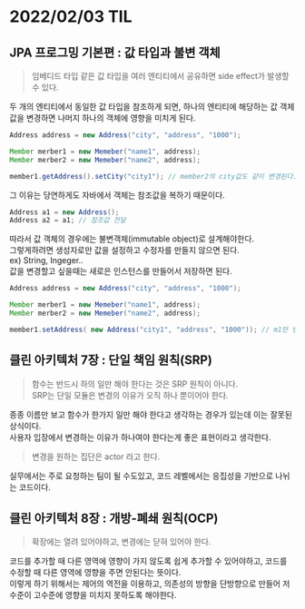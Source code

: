 # 2022/02/03 TIL

## JPA 프로그밍 기본편 : 값 타입과 불변 객체

> 임베디드 타입 같은 값 타입을 여러 엔티티에서 공유하면 side effect가 발생할 수 있다.

두 개의 엔티티에서 동일한 값 타입을 참조하게 되면, 하나의 엔티티에 해당하는 값 객체 값을 변경하면 나머지 하나의 객체에 영향을 미치게 된다.

```java
Address address = new Address("city", "address", "1000");

Member merber1 = new Memeber("name1", address);
Member merber2 = new Memeber("name2", address);

member1.getAddress().setCity("city1"); // member2의 city값도 같이 변경된다.
```

그 이유는 당연하게도 자바에서 객체는 참조값을 복하기 때문이다.

```java
Address a1 = new Address();
Address a2 = a1; // 참조값 전달
```

따라서 값 객체의 경우에는 불변객체(immutable object)로 설계해야한다.  
그렇게하려면 생성자로만 값을 설정하고 수정자를 만들지 않으면 된다.  
ex) String, Ingeger..  
값을 변경할고 싶을때는 새로은 인스턴스를 만들어서 저장하면 된다.

```java
Address address = new Address("city", "address", "1000");

Member merber1 = new Memeber("name1", address);
Member merber2 = new Memeber("name2", address);

member1.setAddress( new Address("city1", "address", "1000")); // m1만 변경된다.
```

## 클린 아키텍처 7장 : 단일 책임 원칙(SRP)

> 함수는 반드시 하의 일만 해야 한다는 것은 SRP 원칙이 아니다.  
> SRP는 단일 모듈은 변경의 이유가 오직 하나 뿐이어야 한다.

종종 이름만 보고 함수가 한가지 일만 해야 한다고 생각하는 경우가 있는데 이는 잘못된 상식이다.  
사용자 입장에서 변경하는 이유가 하나여야 한다는게 좋은 표현이라고 생각한다.

> 변경을 원하는 집단은 actor 라고 한다.

실무에서는 주로 요청하는 팀이 될 수도있고, 코드 레벨에서는 응집성을 기반으로 나뉘는 코드이다.

## 클린 아키텍처 8장 : 개방-폐쇄 원칙(OCP)

> 확장에는 열려 있어야하고, 변경에는 닫혀 있어야 한다.

코드를 추가할 때 다른 영역에 영향이 가지 않도록 쉽게 추가할 수 있어야하고, 코드를 수정할 때 다른 영역에 영향을 주면 안된다는 뜻이다.  
이렇게 하기 위해서는 제어의 역전을 이용하고, 의존성의 방향을 단방향으로 만들어 저수준이 고수준에 영향을 미치지 못하도록 해야한다.
